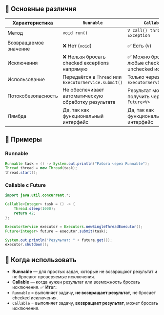 ## 🔹 Основные различия

|Характеристика|`Runnable`|`Callable<V>`|
|---|---|---|
|Метод|`void run()`|`V call() throws Exception`|
|Возвращаемое значение|❌ Нет (`void`)|✅ Есть (`V`)|
|Исключения|❌ Нельзя бросать checked exceptions напрямую|✅ Можно бросать любые checked и unchecked исключения|
|Использование|Передаётся в `Thread` или `ExecutorService.submit()`|Только через `ExecutorService.submit()`|
|Потокобезопасность|Не обеспечивает автоматическую обработку результата|Результат можно получить через `Future<V>`|
|Лямбда|Да, так как функциональный интерфейс|Да, так как функциональный интерфейс|
## 🔹 Примеры
### Runnable
```java
Runnable task = () -> System.out.println("Работа через Runnable");
Thread thread = new Thread(task);
thread.start();
```
### Callable с Future
```java
import java.util.concurrent.*;

Callable<Integer> task = () -> {
    Thread.sleep(1000);
    return 42;
};

ExecutorService executor = Executors.newSingleThreadExecutor();
Future<Integer> future = executor.submit(task);

System.out.println("Результат: " + future.get());
executor.shutdown();
```
## 🔹 Когда использовать
- **Runnable** — для простых задач, которые не возвращают результат и не бросают проверяемые исключения.
- **Callable** — когда нужен результат или возможность бросать исключения.
✅ **Итог:**
- `Runnable` = выполняет задачу, **не возвращает результат**, не бросает checked исключения.
- `Callable` = выполняет задачу, **возвращает результат**, может бросать исключения.